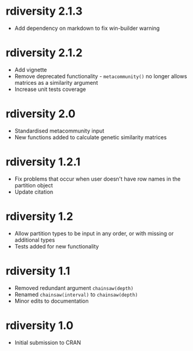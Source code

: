 # rdiversity 2.1.3

* Add dependency on markdown to fix win-builder warning

# rdiversity 2.1.2

* Add vignette
* Remove deprecated functionality - `metacommunity()` no longer allows matrices as a similarity argument
* Increase unit tests coverage

# rdiversity 2.0

* Standardised metacommunity input
* New functions added to calculate genetic similarity matrices

# rdiversity 1.2.1

* Fix problems that occur when user doesn't have row names in the partition object
* Update citation

# rdiversity 1.2

* Allow partition types to be input in any order, or with missing or additional types
* Tests added for new functionality

# rdiversity 1.1

* Removed redundant argument `chainsaw(depth)`
* Renamed `chainsaw(interval)` to `chainsaw(depth)`
* Minor edits to documentation

# rdiversity 1.0

* Initial submission to CRAN

